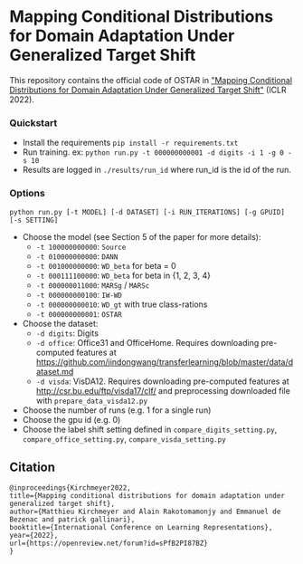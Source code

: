 # Mapping Conditional Distributions for Domain Adaptation Under Generalized Target Shift
This repository contains the official code of OSTAR in ["Mapping Conditional Distributions for Domain Adaptation Under Generalized Target Shift"][1] (ICLR 2022).

### Quickstart
* Install the requirements `pip install -r requirements.txt`
* Run training. ex: `python run.py -t 000000000001 -d digits -i 1 -g 0 -s 10`
* Results are logged in `./results/run_id` where run_id is the id of the run.

### Options
```
python run.py [-t MODEL] [-d DATASET] [-i RUN_ITERATIONS] [-g GPUID] [-s SETTING]
```
- Choose the model (see Section 5 of the paper for more details):
  - `-t 100000000000`: `Source`
  - `-t 010000000000`: `DANN`
  - `-t 001000000000`: `WD_beta` for beta = 0
  - `-t 000111100000`: `WD_beta` for beta in {1, 2, 3, 4}
  - `-t 000000011000`: `MARSg` / `MARSc`
  - `-t 000000000100`: `IW-WD`
  - `-t 000000000010`: `WD_gt` with true class-rations
  - `-t 000000000001`: `OSTAR`
- Choose the dataset:
  - `-d digits`: Digits
  - `-d office`: Office31 and OfficeHome. Requires downloading pre-computed features at https://github.com/jindongwang/transferlearning/blob/master/data/dataset.md
  - `-d visda`: VisDA12. Requires downloading pre-computed features at http://csr.bu.edu/ftp/visda17/clf/ and preprocessing downloaded file with `prepare_data_visda12.py`
- Choose the number of runs (e.g. 1 for a single run)
- Choose the gpu id (e.g. 0)
- Choose the label shift setting defined in `compare_digits_setting.py`, `compare_office_setting.py`, `compare_visda_setting.py`

## Citation
```
@inproceedings{Kirchmeyer2022,
title={Mapping conditional distributions for domain adaptation under generalized target shift},
author={Matthieu Kirchmeyer and Alain Rakotomamonjy and Emmanuel de Bezenac and patrick gallinari},
booktitle={International Conference on Learning Representations},
year={2022},
url={https://openreview.net/forum?id=sPfB2PI87BZ}
}
```

[1]: https://openreview.net/forum?id=sPfB2PI87BZ